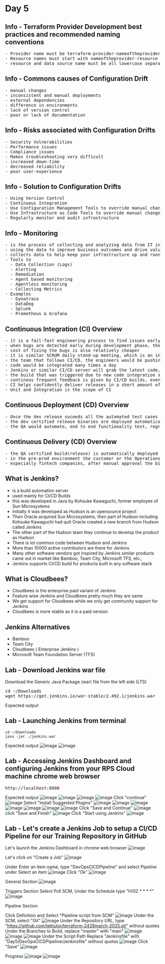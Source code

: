 # Day 5

## Info - Terraform Provider Development best practices and recommended naming conventions
<pre>
- Provider name must be terraform-provider-nameoftheprovider, must be all lower case
- Resource names must start with nameoftheprovider-resource i.e docker_container, docker is the provider name while the resource managed is container
- resource and data source name must be all lowercase separated by underscore, and recommened to restrict to 2 or 3 words at the max
</pre>

## Info - Commons causes of Configuration Drift
<pre>
- manual changes
- inconsistent and manual deployments
- external dependencies
- difference in environments
- lack of version control
- poor or lack of documentation
</pre>

## Info - Risks associated with Configuration Drifts
<pre>
- Security Vulnerabilities
- Performance issues
- Compliance issues
- Makes troubleshooting very difficult
- increased down-time
- decreased reliability
- poor user-experience
</pre>

## Info - Solution to Configuration Drifts
<pre>
- Using Version Control
- Continuous Integration
- Use Configuration Management Tools to override manual changes in continuous fashion
- Use Infrastructure as Code Tools to override manual changes
- Regularly monitor and audit infrastructure
</pre>

## Info - Monitoring
<pre>
- is the process of collecting and analyzing data from IT infrastructure, system and processes
- using the data to improve business outcomes and drive value to the organization
- collects data to help keep your infrastructure up and running without any downtime
- Tools to
  - Data Collection (Logs)
  - Alerting
  - Remediation
  - Agent based monitoring
  - Agentless monitoring
  - Collecting Metrics
- Examples
  - Dynatrace
  - DataDog
  - Splunk
  - Prometheus & Grafana
</pre>

## Continuous Integration (CI) Overview
<pre>
- it is a fail-fast engineering process to find issues early 
- when bugs are detected early during development phase, they are easy to fix
- cost of fixing the bugs is also relatively cheaper
- it is similar SCRUM daily stand-up meeting, which is an inspect and adapt meeting
- the team that follows CI/CD, the engineers would be pushing code to version control several times a day
- code would be integrated many times a day
- Jenkins or similar CI/CD server will grab the latest code, they trigger a build, as part of the build, automated test cases would be executed to verify if the new code is as expected, if the new code is breaking any existing functionality.
- the build that was triggered due to new code integration succeeds, it means no functionality is broken, everything works as expected
- continous frequent feedback is given by CI/CD builds, eventually improving the code quaility and functional quality
- CI helps confidently deliver releases in a short amount of time
- Unit and Integration is the scope of CI
</pre>

## Continuous Deployment (CD) Overview
<pre>
- Once the dev release suceeds all the automated test cases added by dev team, it is automatically promoted for QA testing
- the dev certified release binaries are deployed automatically to QA environment for further automated QA testing
- the QA would automate, end to end functionality test, regression test, smoke test, performance test, stress test, component/API test, etc
</pre>

## Continuous Delivery (CD) Overview
<pre>
- the QA certified build(release) is automatically deployed into production or pre-prod environment
- in the pre-prod environment the customer or the Operations team would verify if the new release is working as expected
- especially fintech companies, after manual approval the binaries could go live in production environment
</pre>

## What is Jenkins?
- is a build automation server
- used mainly for CI/CD Builds
- this was developed in Java by Kohsuke Kawaguchi, former employee of Sun Microsystems
- Initially it was developed as Hudson is an opensource project
- Then Oracle acquired Sun Microsystems, then part of Hudson including Kohsuke Kawaguchi had quit Oracle
  created a new branch from Hudson called Jenkins
- The other part of the Hudson team they continue to develop the product as Hudson
- There is lot common code between Hudson and Jenkins
- More than 10000 active contributors are there for Jenkins
- Many other software vendors got inspired by Jenkins similar products came out in market like Bamboo, Team City, Microsoft TFS, etc.,
- Jenkins supports CI/CD build for products built in any software stack
  
## What is Cloudbees?
- Cloudbees is the enterprise paid variant of Jenkins
- Feature wise Jenkins and Cloudbees pretty much they are same
- We get support for Cloudbees while we only get community support for Jenkins
- Cloudbees is more stable as it is a paid version
  
## Jenkins Alternatives
- Bamboo
- Team City
- Cloudbees ( Enterprise Jenkins )
- Microsoft Team Foundation Server (TFS)

## Lab - Download Jenkins war file
Download the Generic Java Package (war) file from the left side (LTS)
<pre>
cd ~/Downloads
wget https://get.jenkins.io/war-stable/2.492.1/jenkins.war
</pre>

Expected output

## Lab - Launching Jenkins from terminal
```
cd ~/Downloads
java -jar ./jenkins.war
```

Expected output
![image](https://github.com/user-attachments/assets/8fe88b12-c923-4137-baa4-3737b1a50543)
![image](https://github.com/user-attachments/assets/517588c7-62d1-4938-b52d-3a88cfc7b35a)

## Lab - Accessing Jenkins Dashboard and configuring Jenkins from your RPS Cloud machine chrome web browser
<pre>
http://localhost:8080  
</pre>

Expected output
![image](https://github.com/user-attachments/assets/b0726299-8dcd-493b-9309-88181b4ca214)
![image](https://github.com/user-attachments/assets/7b406de9-076d-4c58-abd7-c48b07500670)
![image](https://github.com/user-attachments/assets/ae115b35-1f87-44d0-9e69-4e971b80d25e)
![image](https://github.com/user-attachments/assets/b9650839-c85d-4d25-96b6-c5240bf8e492)
Click "continue"
![image](https://github.com/user-attachments/assets/bfebad20-6ffa-4f57-8148-5dc5777ee691)
Select "Install Suggested Plugins"
![image](https://github.com/user-attachments/assets/d42c55d8-0c4f-4621-81d2-20b65ed7f36b)
![image](https://github.com/user-attachments/assets/3a603538-86f9-4df0-be7f-451744cf0fb8)
![image](https://github.com/user-attachments/assets/a7d38af7-a97c-4965-8ca4-257091edc999)
![image](https://github.com/user-attachments/assets/e1442fdc-81b3-4dac-a633-59a9e7adbfed)
![image](https://github.com/user-attachments/assets/d0bb1455-21ea-4b1e-97ad-3bd854969b82)
![image](https://github.com/user-attachments/assets/e33fafd8-54f5-4350-bdb8-e7d7761fca26)
![image](https://github.com/user-attachments/assets/f946ef9d-a3e5-41c1-9590-6ec818bb1d73)
Click "Save and Continue"
![image](https://github.com/user-attachments/assets/3b63e7b5-229d-43c5-83d0-dbcf728c3380)
click "Save and Finish"
![image](https://github.com/user-attachments/assets/7848db80-77c3-4e3a-b794-304455e7e95e)
Click "Start using Jenkins"
![image](https://github.com/user-attachments/assets/5346ecc3-204b-4c7c-a4fb-9b740d2265f5)

## Lab - Let's create a Jenkins Job to setup a CI/CD Pipeline for our Training Repository in GitHub

Let's launch the Jenkins Dashboard in chrome web browser
![image](https://github.com/user-attachments/assets/105786c8-5b44-446e-b79e-7bde879c424e)

Let's click on "Create a Job"
![image](https://github.com/user-attachments/assets/0fc6378d-c3cb-4e8c-b456-ce5760e3f382)

Under Enter an item name, type "DevOpsCICDPipeline" and select Pipeline under Select an item
![image](https://github.com/user-attachments/assets/e03adc52-2a90-4807-95a3-ed6d894c4ace)
Click "Ok"
![image](https://github.com/user-attachments/assets/4ca923ae-5dfd-4518-9010-ac7fc857a0d5)

General Section
![image](https://github.com/user-attachments/assets/06b1464b-4a61-4fb3-9510-4579ac0eb166)

Triggers Section
Select Poll SCM, Under the Schedule type "H/02 * * * *"
![image](https://github.com/user-attachments/assets/79cf9118-c3f3-4ce3-8614-ee203a665fc1)

Pipeline Section

Click Definition and Select "Pipeline script from SCM"
![image](https://github.com/user-attachments/assets/0de66a0e-3384-4ebc-a292-798320db4bb3)
Under the SCM, select "Git"
![image](https://github.com/user-attachments/assets/6494c9c5-a837-4115-a3b6-4a7cb03428a5)
Under the Repository URL, type "https://github.com/tektutor/terraform-2428march-2025.git" without quotes
Under the Branches to Build, replace "master" with "main"
![image](https://github.com/user-attachments/assets/68d51815-0dd8-4df5-9ae0-239adee48314)
![image](https://github.com/user-attachments/assets/cc0d1dac-ae9b-4d3d-a3c5-b1fd0a6ccbb7)
![image](https://github.com/user-attachments/assets/316597d8-bb2b-4a91-926c-9e6cf4ab76c9)
Under the Script Path Replace "Jenkinsfile" with "Day5/DevOpsCICDPipeline/Jenkinsfile" without quotes
![image](https://github.com/user-attachments/assets/356befcd-76b4-42b5-8a45-ec4f30885193)
Click "Save"
![image](https://github.com/user-attachments/assets/72bbfb19-6acc-40de-90f8-8f4ee4c06ee5)

Progress
![image](https://github.com/user-attachments/assets/55a96db3-3026-4b99-a68c-ef30e26c0e5c)
![image](https://github.com/user-attachments/assets/4f383eb4-5fec-4d65-84b8-61660c5536b2)





